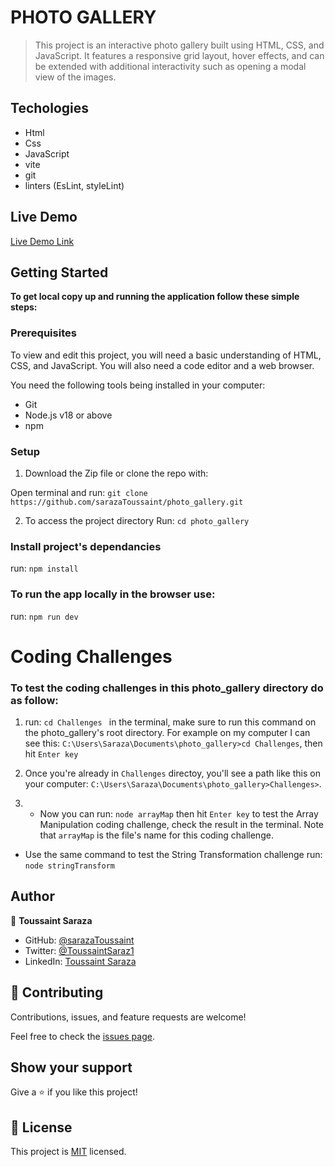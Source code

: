 # PHOTO GALLERY

> This project is an interactive photo gallery built using HTML, CSS, and JavaScript. It features a responsive grid layout, hover effects, and can be extended with additional interactivity such as opening a modal view of the images.

## Techologies

- Html
- Css
- JavaScript
- vite
- git
- linters (EsLint, styleLint)

## Live Demo

[Live Demo Link]()

## Getting Started

**To get local copy up and running the application follow these simple steps:**

### Prerequisites

To view and edit this project, you will need a basic understanding of HTML, CSS, and JavaScript. You will also need a code editor and a web browser.

You need the following tools being installed in your computer:

- Git
- Node.js v18 or above
- npm

### Setup
1. Download the Zip file or clone the repo with:

  Open terminal and run: `git clone` `https://github.com/sarazaToussaint/photo_gallery.git`

2. To access the project directory
  Run: `cd photo_gallery`

### Install project's dependancies

run: `npm install`

### To run the app locally in the browser use:

run: `npm run dev`

# Coding Challenges

### To test the coding challenges in this photo_gallery directory do as follow:

1. run: `cd Challenges ` in the terminal, make sure to run this command on the photo_gallery's root directory. For example on my computer I can see this: `C:\Users\Saraza\Documents\photo_gallery>cd Challenges`, then hit `Enter key`

2. Once you're already in `Challenges` directoy, you'll see a path like this on your computer: `C:\Users\Saraza\Documents\photo_gallery>Challenges>`.

3. - Now you can run: `node arrayMap` then hit `Enter key` to test the Array Manipulation coding  challenge, check the result in the terminal. Note that `arrayMap` is the file's name for this coding challenge. 
- Use the same command to test the String Transformation challenge run: `node stringTransform`


## Author

👤 **Toussaint Saraza**

- GitHub: [@sarazaToussaint](https://github.com/sarazaToussaint)
- Twitter: [@ToussaintSaraz1](https://twitter.com/ToussaintSaraz1)
- LinkedIn: [Toussaint Saraza](https://www.linkedin.com/in/toussaintsaraza/)

## 🤝 Contributing

Contributions, issues, and feature requests are welcome!

Feel free to check the [issues page](https://github.com/sarazaToussaint/photo_gallery/issues).
## Show your support
Give a ⭐️ if you like this project!

## 📝 License

This project is [MIT](./MIT.md) licensed.